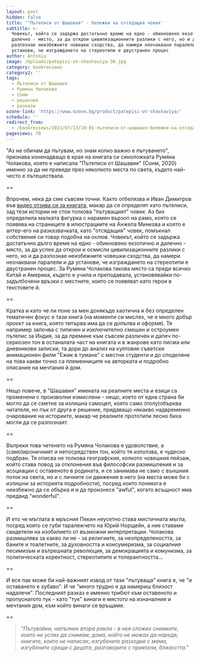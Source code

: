 ```yaml
---
layout: post
hidden: false
title: '"Пътеписи от Шашавия" - бележки на отсядащия човек'
subtitle: >-
  Човекът, който се задържа достатъчно време на едно - обикновено екзотично и
  далечно - място, за да открои цивилизационните разлики с него, но и да
  разпознае неизбежните човешки сходства, да намери неочаквани паралели и да
  установи, че изграждането на стереотипи е двустранен процес
author: Antonia
image: /Uploads/patepisi-ot-shashaviya-30.jpg
category: bookreviews
category2: ''
tags:
  - Пътеписи от Шашавия
  - Румяна Чолакова
  - Сонм
  - рецензия
  - разкази
ozone-link: 'https://www.ozone.bg/product/patepisi-ot-shashaviya/'
schedule: ''
redirect_from:
  - /bookreviews/2021/07/13/10-01-пътеписи-от-шашавия-бележки-на-отсядащия-човек
pageviews: 78
---
```

"Аз не обичам да пътувам, но знам колко важно е пътуването", признава изненадващо в края на книгата си синоложката Румяна Чолакова, която е написала "Пътеписи от Шашавия" (Сонм, 2020) именно за да ни преведе през няколкото места по света, където най-често е пътешествала. 

\==

Впрочем, нека да сме съвсем точни. Както отбелязва и Иван Димитров във [видео отзива си за книгата](https://www.youtube.com/watch?v=2zvABdsb0Vw&feature=emb_title), макар да се определят като пътеписи, зад тези истории не стои толкова "пътуващият" човек. Аз бих определила малката фигурка с нарамен вързоп на рамо, която се появява на страниците в илюстрациите на Анжела Минкова и която е алтер-его на разказвачката, като "отсядащия" човек, помъкнал собствения си товар подобна на охлюв. Човекът, който се задържа достатъчно дълго време на едно - обикновено екзотично и далечно - място, за да успее да открои и осмисли цивилизационните разлики с него, но и да разпознае неизбежните човешки сходства, да намери неочаквани паралели и да установи, че изграждането на стереотипи е двустранен процес. За Румяна Чолакова такова място са преди всичко Китай и Америка, където е учила и преподавала, установявайки по-задълбочени връзки с местните, които се появяват като герои в текстовете й. 

\==

Кратка и като че ли поне за мен донякъде хаотична и без определен тематичен фокус е тази книга (на моменти си мислех, че е много добър *проект* за книга, която тепърва има да се допълва и оформя). Тя например започва с типичен и изключително смешен и остроумен пътепис за Индия, за да премине към съвсем различен и далеч по-сериозен тон в останалата част на книгата и в жанрове като писма или дневникови записки, та дори до анализ на култовия съветски анимационен филм "Ежик в тумане" с местни студенти и до споделяне на това какви точно са племенниците на авторката и подробно описание на мечтания й дом. 

\==

Нещо повече, в "Шашавия" имената на реалните места и езици са променени с произволни измислени - нещо, което от една страна би могло да се сметне за излишна самоцел, която само (полу)обърква читателя, но пък от друга е решение, придаващо някакво надвременно очарование на историите, макар че реалните прототипи лесно биха могли да се разпознаят.

\==

Въпреки това четенето на Румяна Чолакова е удоволствие, а (само)ироничният и непосредствен тон, който тя използва, е чудесно подбран. Тя описва не толкова географския, колкото човешкия пейзаж, който става повод за отклонения във философски размишления и за асоциации с оставеното в родината, и се занимава не само с външния поток на света, но и с личните си движения в него (на места може би с излишни за историята подробности), посред които понякога е неизбежно да се обърка и и да произнесе "awful", когато всъщност има предвид "wonderful".

\==

И ето че мъглата в мръсния Пекин неусетно става мистичната мъгла, посред която се губи таралежчето на Юрий Норщейн, а ние ставаме свидетели на изобилието от възможни интерпретации. Чолакова размишлява за какво ли не - за религиите, за неопределеността, за баните и тоалетните, за духовността и консумеризма, за социалния песимизъм и вътрешната революция, за демокрацията и комунизма, за политическата коректност, стереотипите и толерантността... 

\==

И все пак може би най-важният извод от тази "пътуваща" книга е, че "и оставането е хубаво". И че "много трудно е да намериш близост надалече". Последният разказ е именно трибют към оставеното и пропуснатото тук - като "тук" винаги е мястото на изначалния и мечтания дом, към който винаги се връщаме. 

\==

> *"Пътувайки, напълних втора ракла - в нея сложих снимките, които не успях да снимам; дома, който не можах да наредя; книгите, които не написах; изгубените разходки с мама, изгубените срещи с децата, разговорите с приятели, близостта."*